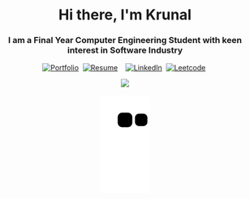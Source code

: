 <p>
  <h1 align="center">Hi there, I'm Krunal</h1>
  <h3 align="center">I am a Final Year Computer Engineering Student with keen interest in Software Industry</h3>
</p>
<p align="center">
  <a href="https://patilkrunal.me/" target="_blank" rel="noopener noreferrer"><img src="https://img.shields.io/badge/-patilkrunal.me-%23ff69b4&?style=for-the-badge&?color=ff69b4" alt="Portfolio" /></a>&nbsp;
  <a href="https://bit.ly/krunalcv" target="_blank" rel="noopener noreferrer"><img src="https://img.shields.io/badge/-Resume-orange?style=for-the-badge" alt="Resume" /></a>&nbsp;
  <img src="https://c.tenor.com/XvJfOBkN33MAAAAC/modi-ji-tapa-tapa.gif" alt="" width="30">&nbsp;
  <a href="https://www.linkedin.com/in/patilkrunal/" target="_blank" rel="noopener noreferrer"><img src="https://img.shields.io/badge/-LinkedIn-blue?style=for-the-badge&logo=linkedin&logoColor=white" alt="LinkedIn" /></a>&nbsp;
  <a href="https://leetcode.com/patilkrunal/" target="_blank" rel="noopener noreferrer"><img src="https://img.shields.io/badge/-Leetcode-critical?style=for-the-badge&logo=leetcode&logoColor=white" alt="Leetcode" /></a>&nbsp;
</p>
<p align="center">
  
  <img src="https://github-readme-stats.vercel.app/api?username=patilkrunal&theme=radical&show_icons=true" width="450"/>
</p>

<p align="center">
  <img src="https://github.com/patilkrunal/patilkrunal/raw/output/github-contribution-grid-snake.svg" alt="snake"></center>
</p>




















<!--
<h2 align="center">My favorite projects 💻</h2>
<br />

<p align="center">
  <img width="400" src="https://github.com/YuriDevAT/sos-animals/blob/main/public/thumbnail-sos.png" />
  <img width="400" src="https://github.com/YuriDevAT/smart-shopping-list/blob/main/public/Thumbnail.png" />
 <a href="https://github.com/YuriDevAT/sos-animals">
  <img align="" src="https://github-readme-stats.vercel.app/api/pin/?username=YuriDevAT&repo=sos-animals&theme=tokyonight" />
</a>
  <a href="https://github.com/YuriDevAT/smart-shopping-list">
  <img align="" src="https://github-readme-stats.vercel.app/api/pin/?username=YuriDevAT&repo=smart-shopping-list&theme=tokyonight" />
</a>
  <img width="400" src="https://github.com/YuriDevAT/nikki-my-diary/blob/main/public/thumbnail-nikki.png" />
  <img width="400" src="https://github.com/YuriDevAT/instagram-clone/blob/main/thumbnail-instagram.png" />
  <a href="https://github.com/YuriDevAT/nikki-my-diary">
  <img align="" src="https://github-readme-stats.vercel.app/api/pin/?username=YuriDevAT&repo=nikki-my-diary&theme=tokyonight" />
</a>
<a href="https://github.com/YuriDevAT/instagram-clone">
  <img align="" src="https://github-readme-stats.vercel.app/api/pin/?username=YuriDevAT&repo=instagram-clone&theme=tokyonight" />
</a>
</p>

<br />

<h2 align="center">About me 😇</h2>
<p align="center">
Timezone: Europe/Vienna (CEST)
</p>
<br />
<p>In my latest project, I created an <a href="https://github.com/YuriDevAT/sos-animals">SOS Animal App</a> which will help abandoned animals get help from Animal welfare organizations in Romania when people reporting them via this app. I created this project to participate in my first hackathon - Clerk x Hashnode Hackathon July 2021. 🏆 This project was one of the Runner Up Winners. 🥳</p>

:muscle: I am currently helping others to get into tech too by creating content using Twitter.<br />
:eyes: I’m currently learning ... TypeScript <br />
:raising_hand: I’m looking to collaborate with ... someone who is interested in art / music or helping people /environment <br />
:dizzy_face: I’m looking for help with ... TypeScript<br />
💬 Ask me about anything related to... my content. I am happy to help.<br />
:ghost: Fun fact: ... I studied Musicology and Japanese studies, but I am now a selftaught developer working in Vienna. <br />

<br />
<br />
<p>

<p align="center">
<img src="https://media.giphy.com/media/LnQjpWaON8nhr21vNW/giphy.gif" width="60"> <em><b>I love connecting with different people</b> so if you want to say <b>hi, I'll be happy to meet you more!</b> 😊</em>
</p>
<br />

📕 **Latest Blog Posts**

 BLOG-POST-LIST:START
- [Nikki - Online Journal App](https://yuridevat.hashnode.dev/nikki-online-journal-app)
- [SOS Animals App. A project for the Clerk x Hashnode Hackathon](https://yuridevat.hashnode.dev/sos-animals-hackathon-project)
- [2 ways to overcome deployment problems with React on Netlify](https://dev.to/yuridevat/2-ways-to-overcome-deployment-problems-with-react-on-netlify-4l5p)
- [How to add styling to an active link in NextJS ](https://dev.to/yuridevat/how-to-add-styling-to-an-active-link-in-nextjs-593e)
- [Why to choose NextJS for future projects](https://dev.to/yuridevat/why-to-choose-nextjs-for-future-projects-4k8o)
BLOG-POST-LIST:END -->

